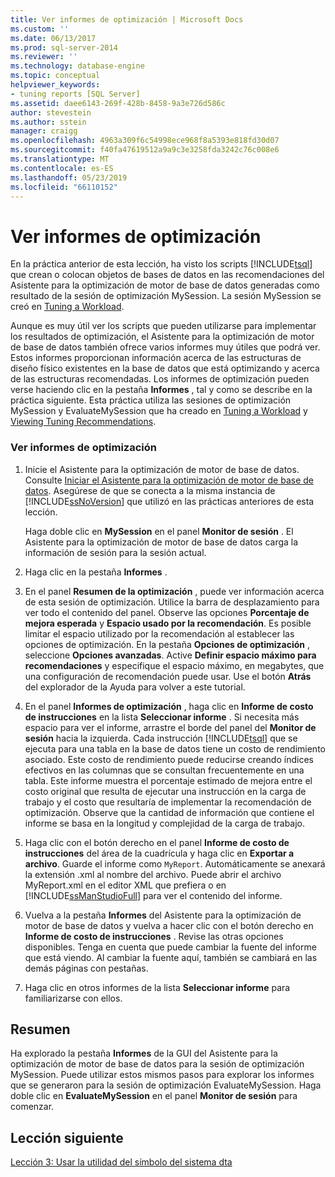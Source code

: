 ```yaml
---
title: Ver informes de optimización | Microsoft Docs
ms.custom: ''
ms.date: 06/13/2017
ms.prod: sql-server-2014
ms.reviewer: ''
ms.technology: database-engine
ms.topic: conceptual
helpviewer_keywords:
- tuning reports [SQL Server]
ms.assetid: daee6143-269f-428b-8458-9a3e726d586c
author: stevestein
ms.author: sstein
manager: craigg
ms.openlocfilehash: 4963a309f6c54998ece968f8a5393e818fd30d07
ms.sourcegitcommit: f40fa47619512a9a9c3e3258fda3242c76c008e6
ms.translationtype: MT
ms.contentlocale: es-ES
ms.lasthandoff: 05/23/2019
ms.locfileid: "66110152"
---
```

# <a name="viewing-tuning-reports"></a>Ver informes de optimización
  En la práctica anterior de esta lección, ha visto los scripts [!INCLUDE[tsql](../../includes/tsql-md.md)] que crean o colocan objetos de bases de datos en las recomendaciones del Asistente para la optimización de motor de base de datos generadas como resultado de la sesión de optimización MySession. La sesión MySession se creó en [Tuning a Workload](lesson-1-1-tuning-a-workload.md).  
  
 Aunque es muy útil ver los scripts que pueden utilizarse para implementar los resultados de optimización, el Asistente para la optimización de motor de base de datos también ofrece varios informes muy útiles que podrá ver. Estos informes proporcionan información acerca de las estructuras de diseño físico existentes en la base de datos que está optimizando y acerca de las estructuras recomendadas. Los informes de optimización pueden verse haciendo clic en la pestaña **Informes** , tal y como se describe en la práctica siguiente. Esta práctica utiliza las sesiones de optimización MySession y EvaluateMySession que ha creado en [Tuning a Workload](lesson-1-1-tuning-a-workload.md) y [Viewing Tuning Recommendations](lesson-1-2-viewing-tuning-recommendations.md).  
  
### <a name="view-tuning-reports"></a>Ver informes de optimización  
  
1.  Inicie el Asistente para la optimización de motor de base de datos. Consulte [Iniciar el Asistente para la optimización de motor de base de datos](../../relational-databases/performance/database-engine-tuning-advisor.md). Asegúrese de que se conecta a la misma instancia de [!INCLUDE[ssNoVersion](../../includes/ssnoversion-md.md)] que utilizó en las prácticas anteriores de esta lección.  
  
     Haga doble clic en **MySession** en el panel **Monitor de sesión** . El Asistente para la optimización de motor de base de datos carga la información de sesión para la sesión actual.  
  
2.  Haga clic en la pestaña **Informes** .  
  
3.  En el panel **Resumen de la optimización** , puede ver información acerca de esta sesión de optimización. Utilice la barra de desplazamiento para ver todo el contenido del panel. Observe las opciones **Porcentaje de mejora esperada** y **Espacio usado por la recomendación**. Es posible limitar el espacio utilizado por la recomendación al establecer las opciones de optimización. En la pestaña **Opciones de optimización** , seleccione **Opciones avanzadas**. Active **Definir espacio máximo para recomendaciones** y especifique el espacio máximo, en megabytes, que una configuración de recomendación puede usar. Use el botón **Atrás** del explorador de la Ayuda para volver a este tutorial.  
  
4.  En el panel **Informes de optimización** , haga clic en **Informe de costo de instrucciones** en la lista **Seleccionar informe** . Si necesita más espacio para ver el informe, arrastre el borde del panel del **Monitor de sesión** hacia la izquierda. Cada instrucción [!INCLUDE[tsql](../../includes/tsql-md.md)] que se ejecuta para una tabla en la base de datos tiene un costo de rendimiento asociado. Este costo de rendimiento puede reducirse creando índices efectivos en las columnas que se consultan frecuentemente en una tabla. Este informe muestra el porcentaje estimado de mejora entre el costo original que resulta de ejecutar una instrucción en la carga de trabajo y el costo que resultaría de implementar la recomendación de optimización. Observe que la cantidad de información que contiene el informe se basa en la longitud y complejidad de la carga de trabajo.  
  
5.  Haga clic con el botón derecho en el panel **Informe de costo de instrucciones** del área de la cuadrícula y haga clic en **Exportar a archivo**. Guarde el informe como `MyReport`. Automáticamente se anexará la extensión .xml al nombre del archivo. Puede abrir el archivo MyReport.xml en el editor XML que prefiera o en [!INCLUDE[ssManStudioFull](../../includes/ssmanstudiofull-md.md)] para ver el contenido del informe.  
  
6.  Vuelva a la pestaña **Informes** del Asistente para la optimización de motor de base de datos y vuelva a hacer clic con el botón derecho en **Informe de costo de instrucciones** . Revise las otras opciones disponibles. Tenga en cuenta que puede cambiar la fuente del informe que está viendo. Al cambiar la fuente aquí, también se cambiará en las demás páginas con pestañas.  
  
7.  Haga clic en otros informes de la lista **Seleccionar informe** para familiarizarse con ellos.  
  
## <a name="summary"></a>Resumen  
 Ha explorado la pestaña **Informes** de la GUI del Asistente para la optimización de motor de base de datos para la sesión de optimización MySession. Puede utilizar estos mismos pasos para explorar los informes que se generaron para la sesión de optimización EvaluateMySession. Haga doble clic en **EvaluateMySession** en el panel **Monitor de sesión** para comenzar.  
  
## <a name="next-lesson"></a>Lección siguiente  
 [Lección 3: Usar la utilidad del símbolo del sistema dta](lesson-3-using-the-dta-command-prompt-utility.md)  
  
  
